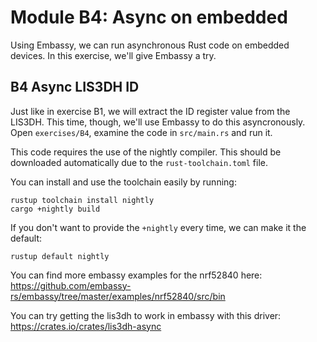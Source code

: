 # Module B4: Async on embedded
Using Embassy, we can run asynchronous Rust code on embedded devices. In this exercise, we'll give Embassy a try.

## B4 Async LIS3DH ID
Just like in exercise B1, we will extract the ID register value from the LIS3DH. This time, though, we'll use Embassy to
do this asyncronously. Open `exercises/B4`, examine the code in `src/main.rs` and run it.

This code requires the use of the nightly compiler.
This should be downloaded automatically due to the `rust-toolchain.toml` file.

You can install and use the toolchain easily by running:
```
rustup toolchain install nightly
cargo +nightly build
```

If you don't want to provide the `+nightly` every time, we can make it the default:

```
rustup default nightly
```

You can find more embassy examples for the nrf52840 here: https://github.com/embassy-rs/embassy/tree/master/examples/nrf52840/src/bin

You can try getting the lis3dh to work in embassy with this driver: https://crates.io/crates/lis3dh-async
